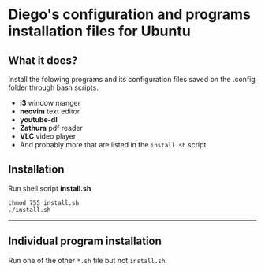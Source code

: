 # Diego's configuration and programs installation files for Ubuntu

## What it does?
Install the folowing programs  and its configuration files saved on the
.config folder through bash scripts.

* **i3** window manger
* **neovim** text editor
* **youtube-dl** 
* **Zathura** pdf reader
* **VLC** video player
* And probably more that are listed in the `install.sh` script

## Installation
Run shell script **install.sh**
 
```
chmod 755 install.sh
./install.sh
```

----
## Individual program installation
Run one of the other `*.sh` file but not `install.sh`.

